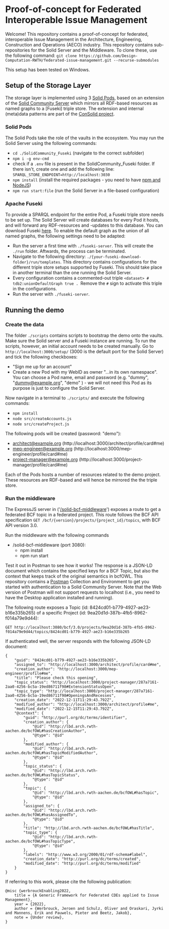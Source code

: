 # Proof-of-concept for Federated Interoperable Issue Management
Welcome! This repository contains a proof-of-concept for federated, interoperable Issue Management in the Architecture, Engineering, Construction and Operations (AECO) industry. This repository contains sub-repositories for the Solid Server and the Middleware. To clone these, use the following command: `git clone https://github.com/Design-Computation-RWTH/federated-issue-management.git --recurse-submodules`

This setup has been tested on Windows.


## Setup of the Storage Layer
The storage layer is implemented using 3 [Solid Pods](https://solidproject.org/), based on an extension of the [Solid Community Server](https://solidcommunity.be/community-solid-server/) which mirrors all RDF-based resources as named graphs to a [Fuseki] triple store. The extension and internal (meta)data patterns are part of the [ConSolid project](https://github.com/consolidproject). 

### Solid Pods
The Solid Pods take the role of the vaults in the ecosystem. You may run the Solid Server using the following commands:
  * `cd ./SolidCommunity_Fuseki` (navigate to the correct subfolder)
  * `npm i -g env-cmd`
  * check if a `.env` file is present in the SolidCommunity_Fuseki folder. If there isn't, create one and add the following line: `SPARQL_STORE_ENDPOINT=http://localhost:3030`
  * `npm install` (install the required packages - you need to have [npm and NodeJS](https://docs.npmjs.com/downloading-and-installing-node-js-and-npm))
  * `npm run start:file` (run the Solid Server in a file-based configuration)

### Apache Fuseki
To provide a SPARQL endpoint for the entire Pod, a Fuseki triple store needs to be set up. The Solid Server will create databases for every Pod it hosts, and will forward any RDF-resources and -updates to this database. You can download Fuseki [here](https://dlcdn.apache.org/jena/binaries/apache-jena-fuseki-4.6.1.zip). To enable the default graph as the union of all named graphs, the following settings need to be adapted:

  * Run the server a first time with `./fuseki-server`. This will create the `./run` folder. Aftwards, the process can be terminated.
  * Navigate to the following directory: `./{your-fuseki-download-folder}/run/templates`. This directory contains configurations for the different triple store setups supported by Fuseki. This should take place in another terminal than the one running the Solid Server.
  * Every configuration contains a commented-out triple `<dataset> # tdb2:unionDefaultGraph true . `Remove the `#` sign to activate this triple in the configurations.
  * Run the server with `./fuseki-server`.

## Running the demo
### Create the data
The folder `./scripts` contains scripts to bootstrap the demo onto the vaults. Make sure the Solid server and a Fuseki instance are running. To run the scripts, however, an initial account needs to be created manually. Go to `http://localhost:3000/setup/` (3000 is the default port for the Solid Server) and tick the following checkboxes: 

  * "Sign me up for an account"
  * Create a new Pod with my WebID as owner "...in its own namespace". You can choose a Pod name, email and password (e.g. "dummy", "dummy@example.org", "demo" ) - we will not need this Pod as its purpose is just to configure the Solid Server. 

Now navigate in a terminal to `./scripts/` and execute the following commands: 

  * `npm install`
  * `node src/createAccounts.js`
  * `node src/createProject.js`

The following pods will be created (password: "demo"):

  * architect@example.org (http://localhost:3000/architect/profile/card#me)
  * mep-engineer@example.org (http://localhost:3000/mep-engineer/profile/card#me)
  * project-manager@example.org (http://localhost:3000/project-manager/profile/card#me)

Each of the Pods hosts a number of resources related to the demo project. These resources are RDF-based and will hence be mirrored the the triple store.

### Run the middleware
The ExpressJS server in ('[/solid-bcf-middleware](/solid-bcf-middleware)') exposes a route to get a federated BCF topic in a federated project. This route follows the BCF API specification ```GET /bcf/{version}/projects/{project_id}/topics```, with BCF API version 3.0.

Run the middleware with the following commands
* /solid-bcf-middleware (port 3080):
  * npm install
  * npm run start

Test it out in Postman to see how it works! The response is a JSON-LD document which contains the specified keys for a BCF Topic, but also the context that keeps track of the original semantics in bcfOWL. This repository contains a [Postman](https://www.postman.com/) Collection and Environment to get you started with authentication to a Solid Community Server. Note that the Web version of Postman will not support requests to localhost (i.e., you need to have the Desktop application installed and running).

The following route exposes a Topic (id: 8424cd01-b779-4927-ae23-b16e335b265) of a specific Project (id: 9ea20d1d-387b-4fb5-8962-f014a79e9d44):

```GET http://localhost:3080/bcf/3.0/projects/9ea20d1d-387b-4fb5-8962-f014a79e9d44/topics/8424cd01-b779-4927-ae23-b16e335b265```

If authenticated well, the server responds with the following JSON-LD document:

```
{
    "guid": "8424cd01-b779-4927-ae23-b16e335b265",
    "assigned_to": "http://localhost:3000/architect/profile/card#me",
    "creation_author": "http://localhost:3000/mep-engineer/profile#me",
    "title": "Please check this opening",
    "topic_status": "http://localhost:3000/project-manager/287a7161-2aa0-4256-bc5a-19ed86711f98#ExtensionStatusOpen",
    "topic_type": "http://localhost:3000/project-manager/287a7161-2aa0-4256-bc5a-19ed86711f98#OpeningsAndRecesses",
    "creation_date": "2022-12-11T11:29:43.792Z",
    "modified_author": "http://localhost:3000/architect/profile#me",
    "modified_date": "2022-12-15T11:29:43.792Z",
    "@context": {
        "guid": "http://purl.org/dc/terms/identifier",
        "creation_author": {
            "@id": "http://lbd.arch.rwth-aachen.de/bcfOWL#hasCreationAuthor",
            "@type": "@id"
        },
        "modified_author": {
            "@id": "http://lbd.arch.rwth-aachen.de/bcfOWL#hasTopicModifiedAuthor",
            "@type": "@id"
        },
        "topic_status": {
            "@id": "http://lbd.arch.rwth-aachen.de/bcfOWL#hasTopicStatus",
            "@type": "@id"
        },
        "topic": {
            "@id": "http://lbd.arch.rwth-aachen.de/bcfOWL#hasTopic",
            "@type": "@id"
        },
        "assigned_to": {
            "@id": "http://lbd.arch.rwth-aachen.de/bcfOWL#hasAssignedTo",
            "@type": "@id"
        },
        "title": "http://lbd.arch.rwth-aachen.de/bcfOWL#hasTitle",
        "topic_type": {
            "@id": "http://lbd.arch.rwth-aachen.de/bcfOWL#hasTopicType",
            "@type": "@id"
        },
        "labels": "http://www.w3.org/2000/01/rdf-schema#label",
        "creation_date": "http://purl.org/dc/terms/created",
        "modified_date": "http://purl.org/dc/terms/modified"
    }
}
```

If referring to this work, please cite the following publication: 
```
@misc {werbrouckEnabling2022,
    title = {A Generic Framework for Federated CDEs applied to Issue Management},
    year = {2022},
    author = {Werbrouck, Jeroen and Schulz, Oliver and Oraskari, Jyrki and Mannens, Erik and Pauwels, Pieter and Beetz, Jakob},
    note = {Under review},
}
``` 